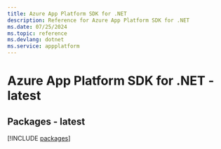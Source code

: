 ```yaml
---
title: Azure App Platform SDK for .NET
description: Reference for Azure App Platform SDK for .NET
ms.date: 07/25/2024
ms.topic: reference
ms.devlang: dotnet
ms.service: appplatform
---
```

# Azure App Platform SDK for .NET - latest
## Packages - latest
[!INCLUDE [packages](app-platform-index.md)]